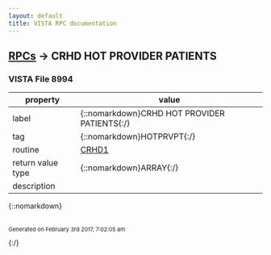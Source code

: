 ```yaml
---
layout: default
title: VISTA RPC documentation
---
```




## [RPCs](TableOfContent.md) &#8594; CRHD HOT PROVIDER PATIENTS 



### VISTA File 8994 


 property | value 
--- | --- 
 label | {::nomarkdown}CRHD HOT PROVIDER PATIENTS{:/}
 tag | {::nomarkdown}HOTPRVPT{:/}
 routine | [CRHD1](http://code.osehra.org/dox/Routine_CRHD1_source.html)
 return value type | {::nomarkdown}ARRAY{:/}
 description | 

{::nomarkdown} <br/><br/><p style="font-size: 11px">Generated on February 3rd 2017, 7:02:05 am</p>{:/}